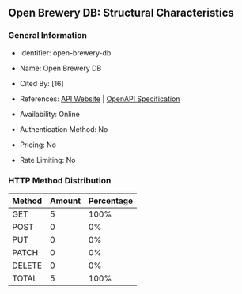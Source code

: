 ## Open Brewery DB: Structural Characteristics

### General Information

- Identifier: open-brewery-db

- Name: Open Brewery DB

- Cited By: [16]

- References: [API Website](https://www.openbrewerydb.org) | [OpenAPI Specification](https://github.com/openbrewerydb/openbrewerydb)

- Availability: Online

- Authentication Method: No

- Pricing: No

- Rate Limiting: No

### HTTP Method Distribution

| Method | Amount | Percentage |
|--------|--------|------------|
| GET | 5 | 100% |
| POST | 0 | 0% |
| PUT | 0 | 0% |
| PATCH | 0 | 0% |
| DELETE | 0 | 0% |
| TOTAL | 5 | 100% |
